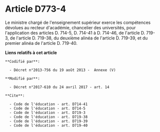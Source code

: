 # Article D773-4

Le ministre chargé de l'enseignement supérieur exerce les compétences dévolues au recteur d'académie, chancelier des
universités, pour l'application des articles D. 714-5, D. 714-41 à D. 714-46, de l'article D. 719-3, de l'article D. 719-38,
du deuxième alinéa de l'article D. 719-39, et du premier alinéa de l'article D. 719-40.

**Liens relatifs à cet article**

	**Codifié par**:

	  - Décret n°2013-756 du 19 août 2013 -  Annexe (V)

	**Modifié par**:

	  - Décret n°2017-610 du 24 avril 2017 - art. 14

	**Cite**:

	  - Code de l'éducation - art. D714-41
	  - Code de l'éducation - art. D714-5
	  - Code de l'éducation - art. D719-3
	  - Code de l'éducation - art. D719-38
	  - Code de l'éducation - art. D719-39
	  - Code de l'éducation - art. D719-40
